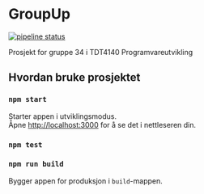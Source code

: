 # GroupUp

[![pipeline status](https://gitlab.stud.idi.ntnu.no/tdt4140-2022/landsby-2/gruppe_34/groupup/badges/main/pipeline.svg)](https://gitlab.stud.idi.ntnu.no/tdt4140-2022/landsby-2/gruppe_34/groupup/-/commits/main)

Prosjekt for gruppe 34 i TDT4140 Programvareutvikling

## Hvordan bruke prosjektet

### `npm start`

Starter appen i utviklingsmodus.\
Åpne [http://localhost:3000](http://localhost:3000) for å se det i nettleseren din.

### `npm test`

### `npm run build`

Bygger appen for produksjon i `build`-mappen.
